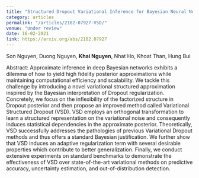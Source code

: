 ```yaml
---
title: "Structured Dropout Variational Inference for Bayesian Neural Networks"
category: articles
permalink: "/articles/2102-07927-VSD/"
venue: "Under review"
date: 16-02-2021
link: https://arxiv.org/abs/2102.07927
---
```


[comment]: <> (<a href="https://arxiv.org/abs/2002.07367">Arxiv</a>.)
Son Nguyen, Duong Nguyen, <b>Khai Nguyen</b>, Nhat Ho, Khoat Than, Hung Bui

Abstract: Approximate inference in deep Bayesian networks exhibits a dilemma of how to yield high fidelity posterior approximations while maintaining computational efficiency and scalability. We tackle this challenge by introducing a novel variational structured approximation inspired by the Bayesian interpretation of Dropout regularization. Concretely, we focus on the inflexibility of the factorized structure in Dropout posterior and then propose an improved method called Variational Structured Dropout (VSD). VSD employs an orthogonal transformation to learn a structured representation on the variational noise and consequently induces statistical dependencies in the approximate posterior. Theoretically, VSD successfully addresses the pathologies of previous Variational Dropout methods and thus offers a standard Bayesian justification. We further show that VSD induces an adaptive regularization term with several desirable properties which contribute to better generalization. Finally, we conduct extensive experiments on standard benchmarks to demonstrate the effectiveness of VSD over state-of-the-art variational methods on predictive accuracy, uncertainty estimation, and out-of-distribution detection.
